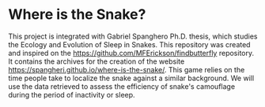 # Where is the Snake?

This project is integrated with Gabriel Spanghero Ph.D. thesis, which studies the Ecology and Evolution of Sleep in Snakes. This repository was created and inspired   on the https://github.com/MFErickson/findbutterfly repository. It contains the archives for the creation of the website https://spangheri.github.io/where-is-the-snake/. This game relies on the time people take to localize the snake against a similar background. We will use the data retrieved to  assess the efficiency of snake's camouflage during the period of inactivity or sleep.

